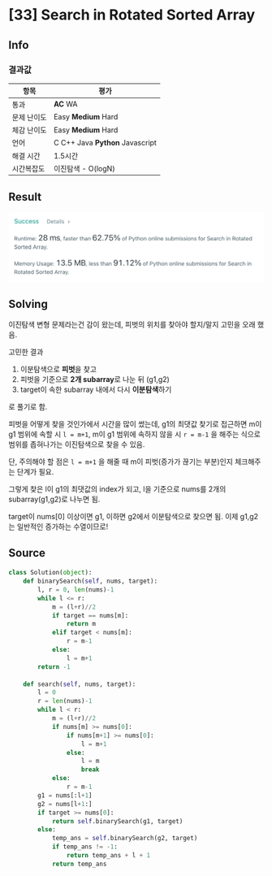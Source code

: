 # [33] Search in Rotated Sorted Array

## Info

### 결과값

| 항목        | 평가                             |
| ----------- | -------------------------------- |
| 통과        | **AC** WA                        |
| 문제 난이도 | Easy **Medium** Hard             |
| 체감 난이도 | Easy **Medium** Hard             |
| 언어        | C C++ Java **Python** Javascript |
| 해결 시간   | 1.5시간                          |
| 시간복잡도  | 이진탐색 - O(logN)               |

## Result

![image-20210405045841293](image-20210405045841293.png)

## Solving

이진탐색 변형 문제라는건 감이 왔는데, 피벗의 위치를 찾아야 할지/말지 고민을 오래 했음.

고민한 결과

1. 이분탐색으로 **피벗**을 찾고
2. 피벗을 기준으로 **2개 subarray**로 나눈 뒤 (g1,g2)
3. target이 속한 subarray 내에서 다시 **이분탐색**하기

로 풀기로 함.

피벗을 어떻게 찾을 것인가에서 시간을 많이 썼는데, g1의 최댓값 찾기로 접근하면 m이 g1 범위에 속할 시 `l = m+1`, m이 g1 범위에 속하지 않을 시 `r = m-1` 을 해주는 식으로 범위를 좁혀나가는 이진탐색으로 찾을 수 있음.

단, 주의해야 할 점은 `l = m+1` 을 해줄 때 m이 피벗(증가가 끊기는 부분)인지 체크해주는 단계가 필요.

그렇게 찾은 l이 g1의 최댓값의 index가 되고, l을 기준으로 nums를 2개의 subarray(g1,g2)로 나누면 됨.

target이 nums[0] 이상이면 g1, 이하면 g2에서 이분탐색으로 찾으면 됨. 이제 g1,g2는 일반적인 증가하는 수열이므로!

## Source

```python
class Solution(object):
    def binarySearch(self, nums, target):
        l, r = 0, len(nums)-1
        while l <= r:
            m = (l+r)//2
            if target == nums[m]:
                return m
            elif target < nums[m]:
                r = m-1
            else:
                l = m+1
        return -1

    def search(self, nums, target):
        l = 0
        r = len(nums)-1
        while l < r:
            m = (l+r)//2
            if nums[m] >= nums[0]:
                if nums[m+1] >= nums[0]:
                    l = m+1
                else:
                    l = m
                    break
            else:
                r = m-1
        g1 = nums[:l+1]
        g2 = nums[l+1:]
        if target >= nums[0]:
            return self.binarySearch(g1, target)
        else:
            temp_ans = self.binarySearch(g2, target)
            if temp_ans != -1:
                return temp_ans + l + 1
            return temp_ans
```
